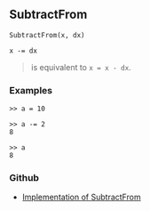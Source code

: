 ## SubtractFrom

```
SubtractFrom(x, dx)

x -= dx
```

> is equivalent to `x = x - dx`.

### Examples

```
>> a = 10

>> a -= 2   
8    
 
>> a    
8    
```
    

### Github

* [Implementation of SubtractFrom](https://github.com/axkr/symja_android_library/blob/master/symja_android_library/matheclipse-core/src/main/java/org/matheclipse/core/builtin/Arithmetic.java#L5321) 
